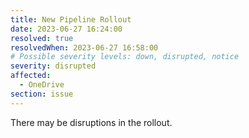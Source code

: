 ```yaml
---
title: New Pipeline Rollout
date: 2023-06-27 16:24:00 
resolved: true
resolvedWhen: 2023-06-27 16:58:00 
# Possible severity levels: down, disrupted, notice
severity: disrupted
affected:
  - OneDrive
section: issue
---
```


There may be disruptions in the rollout.
 
